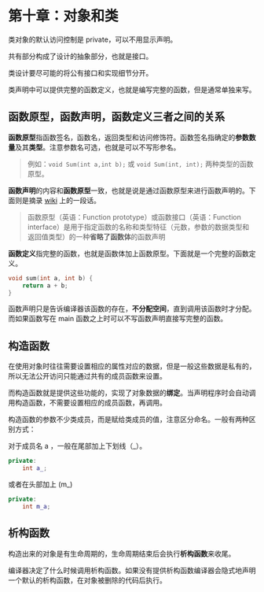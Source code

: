# 第十章：对象和类

类对象的默认访问控制是 private，可以不用显示声明。

共有部分构成了设计的抽象部分，也就是接口。

类设计要尽可能的将公有接口和实现细节分开。

类声明中可以提供完整的函数定义，也就是编写完整的函数，但是通常单独来写。

## 函数原型，函数声明，函数定义三者之间的关系

**函数原型**指函数签名，函数名，返回类型和访问修饰符。函数签名指确定的**参数数量**及其**类型**。注意参数名可选，也就是可以不写形参名。

> 例如：`void Sum(int a,int b);` 或 `void Sum(int, int);`  两种类型的函数原型。

**函数声明**的内容和**函数原型**一致，也就是说是通过函数原型来进行函数声明的。下面则是摘录 [wiki](https://zh.wikipedia.org/wiki/%E5%87%BD%E6%95%B0%E5%8E%9F%E5%9E%8B) 上的一段话。

> 函数原型（英语：Function prototype）或函数接口（英语：Function interface）是用于指定函数的名称和类型特征（元数，参数的数据类型和返回值类型）的一种**省略了函数体**的函数声明

**函数定义**指完整的函数，也就是函数体加上函数原型。下面就是一个完整的函数定义。

```cpp
void sum(int a, int b) {
    return a + b;
}
```

函数声明只是告诉编译器该函数的存在，**不分配空间**，直到调用该函数时才分配。而如果函数写在 main 函数之上时可以不写函数声明直接写完整的函数。

## 构造函数

在使用对象时往往需要设置相应的属性对应的数据，但是一般这些数据是私有的，所以无法公开访问只能通过共有的成员函数来设置。

而构造函数就是提供这些功能的，实现了对象数据的**绑定**。当声明程序时会自动调用构造函数，不需要设置相应的成员函数，再调用。

构造函数的参数不少类成员，而是赋给类成员的值，注意区分命名。一般有两种区别方式：

对于成员名 a ，一般在尾部加上下划线（_）。

```cpp
private:
    int a_;
```

或者在头部加上 (m_)

```cpp
private:
    int m_a;
```

## 析构函数

构造出来的对象是有生命周期的，生命周期结束后会执行**析构函数**来收尾。

编译器决定了什么时候调用析构函数。如果没有提供析构函数编译器会隐式地声明一个默认的析构函数，在对象被删除的代码后执行。


